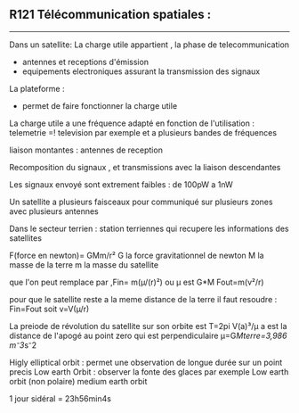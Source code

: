 ## R121 Télécommunication spatiales :
---

Dans un satellite: 
La charge utile appartient , la phase de telecommunication 
- antennes et receptions d'émission 
- equipements electroniques assurant la transmission des signaux 
  
La plateforme :
- permet de faire fonctionner la charge utile 

La charge utile a une fréquence adapté en fonction de l'utilisation : telemetrie =! television par exemple et a plusieurs bandes de fréquences  

liaison montantes : antennes de reception

Recomposition du signaux , et transmissions avec la liaison descendantes 

Les signaux envoyé sont extrement faibles : de 100pW a 1nW 

Un satellite a plusieurs faisceaux pour communiqué sur plusieurs zones avec plusieurs antennes 

Dans le secteur terrien : 
station terriennes qui recupere les informations des satellites 


F(force en newton)= GMm/r² 
G la force gravitationnel de newton
M la masse de la terre 
m la masse du satellite

que l'on peut remplace par ,Fin= m(µ/(r)²) ou µ est G*M
Fout=m(v²/r)

pour que le satellite reste a la meme distance de la terre il faut resoudre :
Fin=Fout soit v=V(µ/r)

La preiode de révolution du satellite sur son orbite est 
T=2pi V(a)³/µ
a est la distance de l'apogé au point zero qui est perpendiculaire 
µ=G*Mterre=3,986 m⁻3*s⁻2

Higly elliptical orbit : permet une observation de longue durée sur un point precis 
Low earth Orbit : observer la fonte des glaces par exemple 
Low earth orbit (non polaire)
medium earth orbit

1 jour sidéral = 23h56min4s 
